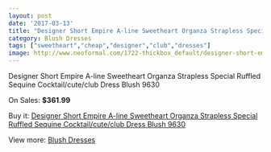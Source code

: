 ```yaml
---
layout: post
date: '2017-03-13'
title: "Designer Short Empire A-line Sweetheart Organza Strapless Special Ruffled Sequine Cocktail/cute/club Dress Blush 9630"
category: Blush Dresses
tags: ["sweetheart","cheap","designer","club","dresses"]
image: http://www.neoformal.com/1722-thickbox_default/designer-short-empire-a-line-sweetheart-organza-strapless-special-ruffled-sequine-cocktail-cute-club-dress-blush-9630.jpg
---
```

Designer Short Empire A-line Sweetheart Organza Strapless Special Ruffled Sequine Cocktail/cute/club Dress Blush 9630

On Sales: **$361.99**
<a href="https://www.neoformal.com/en/blush-dresses/620-designer-short-empire-a-line-sweetheart-organza-strapless-special-ruffled-sequine-cocktail-cute-club-dress-blush-9630.html"><amp-img layout="responsive" width="600" height="600" src="//www.neoformal.com/1722-thickbox_default/designer-short-empire-a-line-sweetheart-organza-strapless-special-ruffled-sequine-cocktail-cute-club-dress-blush-9630.jpg" alt="Designer Short Empire A-line Sweetheart Organza Strapless Special Ruffled Sequine Cocktail/cute/club Dress Blush 9630 0" /></a>
<a href="https://www.neoformal.com/en/blush-dresses/620-designer-short-empire-a-line-sweetheart-organza-strapless-special-ruffled-sequine-cocktail-cute-club-dress-blush-9630.html"><amp-img layout="responsive" width="600" height="600" src="//www.neoformal.com/1723-thickbox_default/designer-short-empire-a-line-sweetheart-organza-strapless-special-ruffled-sequine-cocktail-cute-club-dress-blush-9630.jpg" alt="Designer Short Empire A-line Sweetheart Organza Strapless Special Ruffled Sequine Cocktail/cute/club Dress Blush 9630 1" /></a>

Buy it: [Designer Short Empire A-line Sweetheart Organza Strapless Special Ruffled Sequine Cocktail/cute/club Dress Blush 9630](https://www.neoformal.com/en/blush-dresses/620-designer-short-empire-a-line-sweetheart-organza-strapless-special-ruffled-sequine-cocktail-cute-club-dress-blush-9630.html "Designer Short Empire A-line Sweetheart Organza Strapless Special Ruffled Sequine Cocktail/cute/club Dress Blush 9630")

View more: [Blush Dresses](https://www.neoformal.com/en/7-blush-dresses "Blush Dresses")